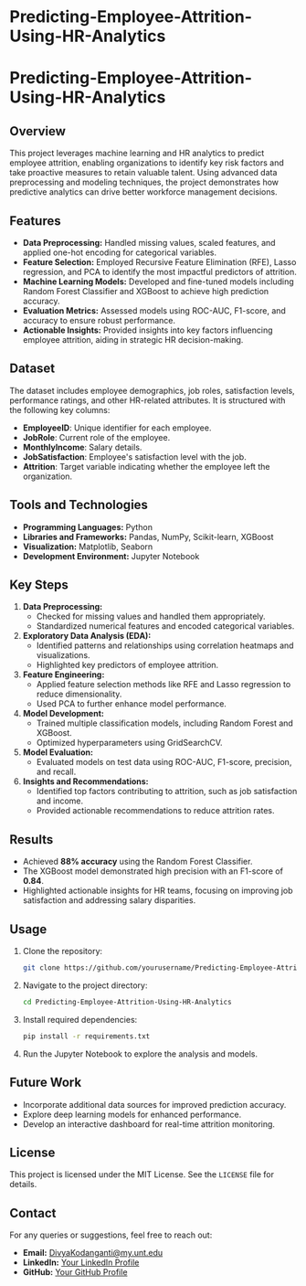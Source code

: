 # Predicting-Employee-Attrition-Using-HR-Analytics

# Predicting-Employee-Attrition-Using-HR-Analytics

## Overview
This project leverages machine learning and HR analytics to predict employee attrition, enabling organizations to identify key risk factors and take proactive measures to retain valuable talent. Using advanced data preprocessing and modeling techniques, the project demonstrates how predictive analytics can drive better workforce management decisions.

## Features
- **Data Preprocessing:** Handled missing values, scaled features, and applied one-hot encoding for categorical variables.
- **Feature Selection:** Employed Recursive Feature Elimination (RFE), Lasso regression, and PCA to identify the most impactful predictors of attrition.
- **Machine Learning Models:** Developed and fine-tuned models including Random Forest Classifier and XGBoost to achieve high prediction accuracy.
- **Evaluation Metrics:** Assessed models using ROC-AUC, F1-score, and accuracy to ensure robust performance.
- **Actionable Insights:** Provided insights into key factors influencing employee attrition, aiding in strategic HR decision-making.

## Dataset
The dataset includes employee demographics, job roles, satisfaction levels, performance ratings, and other HR-related attributes. It is structured with the following key columns:
- **EmployeeID**: Unique identifier for each employee.
- **JobRole**: Current role of the employee.
- **MonthlyIncome**: Salary details.
- **JobSatisfaction**: Employee's satisfaction level with the job.
- **Attrition**: Target variable indicating whether the employee left the organization.

## Tools and Technologies
- **Programming Languages:** Python
- **Libraries and Frameworks:** Pandas, NumPy, Scikit-learn, XGBoost
- **Visualization:** Matplotlib, Seaborn
- **Development Environment:** Jupyter Notebook

## Key Steps
1. **Data Preprocessing:**
   - Checked for missing values and handled them appropriately.
   - Standardized numerical features and encoded categorical variables.
2. **Exploratory Data Analysis (EDA):**
   - Identified patterns and relationships using correlation heatmaps and visualizations.
   - Highlighted key predictors of employee attrition.
3. **Feature Engineering:**
   - Applied feature selection methods like RFE and Lasso regression to reduce dimensionality.
   - Used PCA to further enhance model performance.
4. **Model Development:**
   - Trained multiple classification models, including Random Forest and XGBoost.
   - Optimized hyperparameters using GridSearchCV.
5. **Model Evaluation:**
   - Evaluated models on test data using ROC-AUC, F1-score, precision, and recall.
6. **Insights and Recommendations:**
   - Identified top factors contributing to attrition, such as job satisfaction and income.
   - Provided actionable recommendations to reduce attrition rates.

## Results
- Achieved **88% accuracy** using the Random Forest Classifier.
- The XGBoost model demonstrated high precision with an F1-score of **0.84**.
- Highlighted actionable insights for HR teams, focusing on improving job satisfaction and addressing salary disparities.

## Usage
1. Clone the repository:
   ```bash
   git clone https://github.com/yourusername/Predicting-Employee-Attrition-Using-HR-Analytics.git
   ```
2. Navigate to the project directory:
   ```bash
   cd Predicting-Employee-Attrition-Using-HR-Analytics
   ```
3. Install required dependencies:
   ```bash
   pip install -r requirements.txt
   ```
4. Run the Jupyter Notebook to explore the analysis and models.

## Future Work
- Incorporate additional data sources for improved prediction accuracy.
- Explore deep learning models for enhanced performance.
- Develop an interactive dashboard for real-time attrition monitoring.

## License
This project is licensed under the MIT License. See the `LICENSE` file for details.

## Contact
For any queries or suggestions, feel free to reach out:
- **Email:** DivyaKodanganti@my.unt.edu
- **LinkedIn:** [Your LinkedIn Profile](https://www.linkedin.com/in/yourprofile)
- **GitHub:** [Your GitHub Profile](https://github.com/yourusername)
